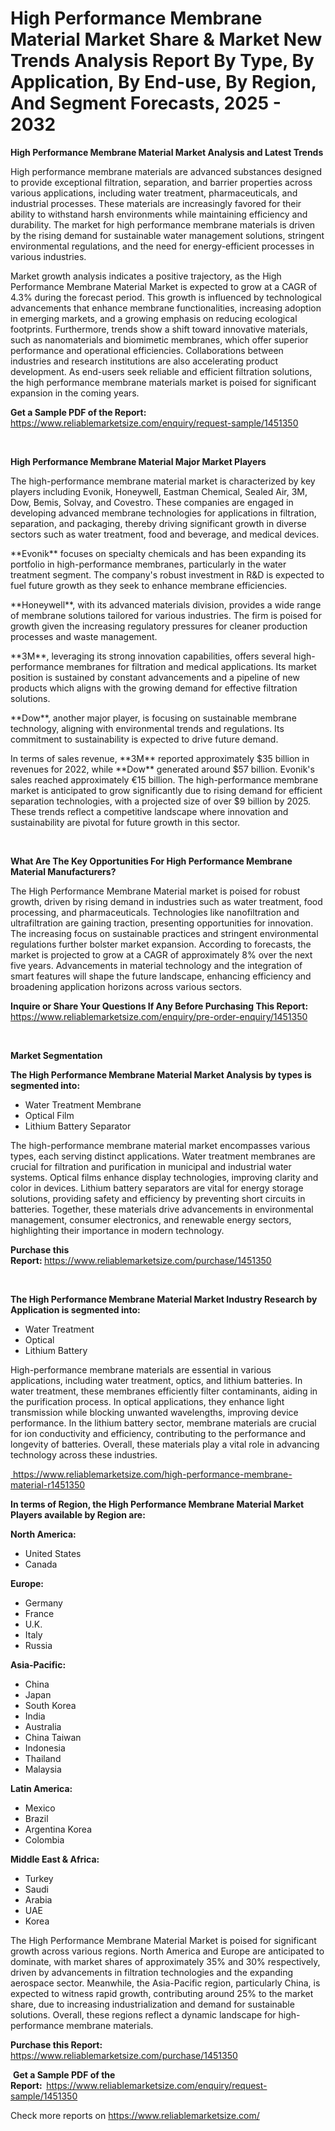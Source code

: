 <p><h1>High Performance Membrane Material Market Share & Market New Trends Analysis Report By Type, By Application, By End-use, By Region, And Segment Forecasts, 2025 - 2032</h1></p><p><strong>High Performance Membrane Material Market Analysis and Latest Trends</strong></p>
<p><p>High performance membrane materials are advanced substances designed to provide exceptional filtration, separation, and barrier properties across various applications, including water treatment, pharmaceuticals, and industrial processes. These materials are increasingly favored for their ability to withstand harsh environments while maintaining efficiency and durability. The market for high performance membrane materials is driven by the rising demand for sustainable water management solutions, stringent environmental regulations, and the need for energy-efficient processes in various industries.</p><p>Market growth analysis indicates a positive trajectory, as the High Performance Membrane Material Market is expected to grow at a CAGR of 4.3% during the forecast period. This growth is influenced by technological advancements that enhance membrane functionalities, increasing adoption in emerging markets, and a growing emphasis on reducing ecological footprints. Furthermore, trends show a shift toward innovative materials, such as nanomaterials and biomimetic membranes, which offer superior performance and operational efficiencies. Collaborations between industries and research institutions are also accelerating product development. As end-users seek reliable and efficient filtration solutions, the high performance membrane materials market is poised for significant expansion in the coming years.</p></p>
<p><strong>Get a Sample PDF of the Report:&nbsp;</strong> <a href="https://www.reliablemarketsize.com/enquiry/request-sample/1451350?utm_campaign=3199&utm_medium=2&utm_source=Github&utm_content=ia&utm_term=03042025&utm_id=high-performance-membrane-material">https://www.reliablemarketsize.com/enquiry/request-sample/1451350</a></p>
<p>&nbsp;</p>
<p><strong>High Performance Membrane Material Major Market Players</strong></p>
<p><p>The high-performance membrane material market is characterized by key players including Evonik, Honeywell, Eastman Chemical, Sealed Air, 3M, Dow, Bemis, Solvay, and Covestro. These companies are engaged in developing advanced membrane technologies for applications in filtration, separation, and packaging, thereby driving significant growth in diverse sectors such as water treatment, food and beverage, and medical devices.</p><p>**Evonik** focuses on specialty chemicals and has been expanding its portfolio in high-performance membranes, particularly in the water treatment segment. The company's robust investment in R&D is expected to fuel future growth as they seek to enhance membrane efficiencies.</p><p>**Honeywell**, with its advanced materials division, provides a wide range of membrane solutions tailored for various industries. The firm is poised for growth given the increasing regulatory pressures for cleaner production processes and waste management.</p><p>**3M**, leveraging its strong innovation capabilities, offers several high-performance membranes for filtration and medical applications. Its market position is sustained by constant advancements and a pipeline of new products which aligns with the growing demand for effective filtration solutions.</p><p>**Dow**, another major player, is focusing on sustainable membrane technology, aligning with environmental trends and regulations. Its commitment to sustainability is expected to drive future demand.</p><p>In terms of sales revenue, **3M** reported approximately $35 billion in revenues for 2022, while **Dow** generated around $57 billion. Evonik's sales reached approximately €15 billion. The high-performance membrane market is anticipated to grow significantly due to rising demand for efficient separation technologies, with a projected size of over $9 billion by 2025. These trends reflect a competitive landscape where innovation and sustainability are pivotal for future growth in this sector.</p></p>
<p>&nbsp;</p>
<p><strong>What Are The Key Opportunities For High Performance Membrane Material Manufacturers?</strong></p>
<p><p>The High Performance Membrane Material market is poised for robust growth, driven by rising demand in industries such as water treatment, food processing, and pharmaceuticals. Technologies like nanofiltration and ultrafiltration are gaining traction, presenting opportunities for innovation. The increasing focus on sustainable practices and stringent environmental regulations further bolster market expansion. According to forecasts, the market is projected to grow at a CAGR of approximately 8% over the next five years. Advancements in material technology and the integration of smart features will shape the future landscape, enhancing efficiency and broadening application horizons across various sectors.</p></p>
<p><strong>Inquire or Share Your Questions If Any Before Purchasing This Report:</strong> <a href="https://www.reliablemarketsize.com/enquiry/pre-order-enquiry/1451350?utm_campaign=3199&utm_medium=2&utm_source=Github&utm_content=ia&utm_term=03042025&utm_id=high-performance-membrane-material">https://www.reliablemarketsize.com/enquiry/pre-order-enquiry/1451350</a></p>
<p>&nbsp;</p>
<p><strong>Market Segmentation</strong></p>
<p><strong>The High Performance Membrane Material Market Analysis by types is segmented into:</strong></p>
<p><ul><li>Water Treatment Membrane</li><li>Optical Film</li><li>Lithium Battery Separator</li></ul></p>
<p><p>The high-performance membrane material market encompasses various types, each serving distinct applications. Water treatment membranes are crucial for filtration and purification in municipal and industrial water systems. Optical films enhance display technologies, improving clarity and color in devices. Lithium battery separators are vital for energy storage solutions, providing safety and efficiency by preventing short circuits in batteries. Together, these materials drive advancements in environmental management, consumer electronics, and renewable energy sectors, highlighting their importance in modern technology.</p></p>
<p><strong>Purchase this Report:&nbsp;</strong><a href="https://www.reliablemarketsize.com/purchase/1451350?utm_campaign=3199&utm_medium=2&utm_source=Github&utm_content=ia&utm_term=03042025&utm_id=high-performance-membrane-material">https://www.reliablemarketsize.com/purchase/1451350</a></p>
<p>&nbsp;</p>
<p><strong>The High Performance Membrane Material Market Industry Research by Application is segmented into:</strong></p>
<p><ul><li>Water Treatment</li><li>Optical</li><li>Lithium Battery</li></ul></p>
<p><p>High-performance membrane materials are essential in various applications, including water treatment, optics, and lithium batteries. In water treatment, these membranes efficiently filter contaminants, aiding in the purification process. In optical applications, they enhance light transmission while blocking unwanted wavelengths, improving device performance. In the lithium battery sector, membrane materials are crucial for ion conductivity and efficiency, contributing to the performance and longevity of batteries. Overall, these materials play a vital role in advancing technology across these industries.</p></p>
<p><a href="https://www.reliablemarketsize.com/high-performance-membrane-material-r1451350?utm_campaign=3199&utm_medium=2&utm_source=Github&utm_content=ia&utm_term=03042025&utm_id=high-performance-membrane-material">&nbsp;https://www.reliablemarketsize.com/high-performance-membrane-material-r1451350</a></p>
<p><strong>In terms of Region, the High Performance Membrane Material Market Players available by Region are:</strong></p>
<p>
    <p> <strong> North America: </strong>
        <ul>
            <li>United States</li>
            <li>Canada</li>
        </ul>
        </p> 
    <p> <strong> Europe: </strong>
        <ul>
            <li>Germany</li>
            <li>France</li>
            <li>U.K.</li>
            <li>Italy</li>
            <li>Russia</li>
        </ul>
        </p> 
    <p> <strong> Asia-Pacific: </strong>
        <ul>
            <li>China</li>
            <li>Japan</li>
            <li>South Korea</li>
            <li>India</li>
            <li>Australia</li>
            <li>China Taiwan</li>
            <li>Indonesia</li>
            <li>Thailand</li>
            <li>Malaysia</li>
        </ul>
        </p> 
    <p> <strong> Latin America: </strong>
        <ul>
            <li>Mexico</li>
            <li>Brazil</li>
            <li>Argentina Korea</li>
            <li>Colombia</li>
        </ul>
        </p> 
    <p> <strong> Middle East & Africa: </strong>
        <ul>
            <li>Turkey</li>
            <li>Saudi</li>
            <li>Arabia</li>
            <li>UAE</li>
            <li>Korea</li>
        </ul>
    </p>
    </p>
<p><p>The High Performance Membrane Material Market is poised for significant growth across various regions. North America and Europe are anticipated to dominate, with market shares of approximately 35% and 30% respectively, driven by advancements in filtration technologies and the expanding aerospace sector. Meanwhile, the Asia-Pacific region, particularly China, is expected to witness rapid growth, contributing around 25% to the market share, due to increasing industrialization and demand for sustainable solutions. Overall, these regions reflect a dynamic landscape for high-performance membrane materials.</p></p>
<p><strong>Purchase this Report: </strong><a href="https://www.reliablemarketsize.com/purchase/1451350?utm_campaign=3199&utm_medium=2&utm_source=Github&utm_content=ia&utm_term=03042025&utm_id=high-performance-membrane-material">https://www.reliablemarketsize.com/purchase/1451350</a></p>
<p>&nbsp;<strong>Get a Sample PDF of the Report:&nbsp;&nbsp;</strong><a href="https://www.reliablemarketsize.com/enquiry/request-sample/1451350?utm_campaign=3199&utm_medium=2&utm_source=Github&utm_content=ia&utm_term=03042025&utm_id=high-performance-membrane-material">https://www.reliablemarketsize.com/enquiry/request-sample/1451350</a></p>
<p><strong></strong></p>
<p>Check more reports on <a href="https://www.reliablemarketsize.com/?utm_campaign=3199&utm_medium=2&utm_source=Github&utm_content=ia&utm_term=03042025&utm_id=high-performance-membrane-material">https://www.reliablemarketsize.com/</a></p>